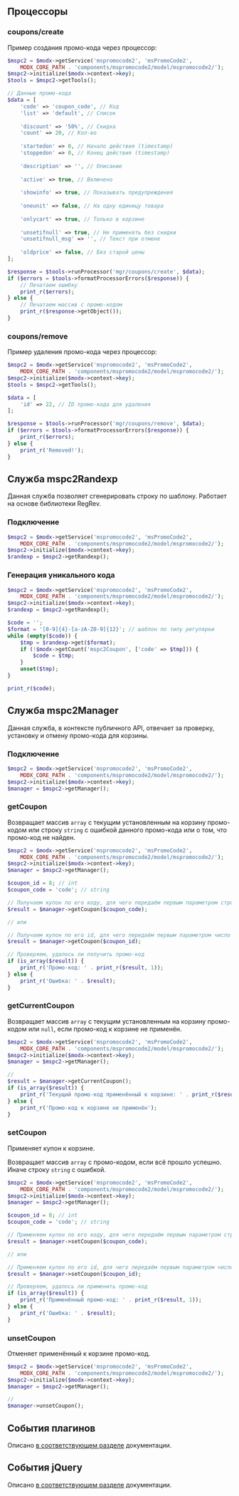 
## Процессоры

### coupons/create

Пример создания промо-кода через процессор:

```php
$mspc2 = $modx->getService('mspromocode2', 'msPromoCode2',
    MODX_CORE_PATH . 'components/mspromocode2/model/mspromocode2/');
$mspc2->initialize($modx->context->key);
$tools = $mspc2->getTools();

// Данные промо-кода
$data = [
    'code' => 'coupon_code', // Код
    'list' => 'default', // Список
    
    'discount' => '50%', // Скидка
    'count' => 20, // Кол-во
    
    'startedon' => 0, // Начало действия (timestamp)
    'stoppedon' => 0, // Конец действия (timestamp)
    
    'description' => '', // Описание
    
    'active' => true, // Включено
    
    'showinfo' => true, // Показывать предупреждения
    
    'oneunit' => false, // На одну единицу товара
    
    'onlycart' => true, // Только в корзине
    
    'unsetifnull' => true, // Не применять без скидки
    'unsetifnull_msg' => '', // Текст при отмене
    
    'oldprice' => false, // Без старой цены
];

$response = $tools->runProcessor('mgr/coupons/create', $data);
if ($errors = $tools->formatProcessorErrors($response)) {
    // Печатаем ошибку
    print_r($errors);
} else {
    // Печатаем массив с промо-кодом
    print_r($response->getObject());
}
```


### coupons/remove

Пример удаления промо-кода через процессор:

```php
$mspc2 = $modx->getService('mspromocode2', 'msPromoCode2',
    MODX_CORE_PATH . 'components/mspromocode2/model/mspromocode2/');
$mspc2->initialize($modx->context->key);
$tools = $mspc2->getTools();

$data = [
    'id' => 22, // ID промо-кода для удаления
];

$response = $tools->runProcessor('mgr/coupons/remove', $data);
if ($errors = $tools->formatProcessorErrors($response)) {
    print_r($errors);
} else {
    print_r('Removed!');
}
```



## Служба mspc2Randexp

Данная служба позволяет сгенерировать строку по шаблону. Работает на основе библиотеки RegRev.


### Подключение

```php
$mspc2 = $modx->getService('mspromocode2', 'msPromoCode2',
    MODX_CORE_PATH . 'components/mspromocode2/model/mspromocode2/');
$mspc2->initialize($modx->context->key);
$randexp = $mspc2->getRandexp();
```


### Генерация уникального кода

```php
$mspc2 = $modx->getService('mspromocode2', 'msPromoCode2',
    MODX_CORE_PATH . 'components/mspromocode2/model/mspromocode2/');
$mspc2->initialize($modx->context->key);
$randexp = $mspc2->getRandexp();

$code = '';
$format = '[0-9]{4}-[a-zA-Z0-9]{12}'; // шаблон по типу регулярки
while (empty($code)) {
    $tmp = $randexp->get($format);
    if (!$modx->getCount('mspc2Coupon', ['code' => $tmp])) {
        $code = $tmp;
    }
    unset($tmp);
}

print_r($code);
```



## Служба mspc2Manager

Данная служба, в контексте публичного API, отвечает за проверку, установку и отмену промо-кода для корзины.


### Подключение

```php
$mspc2 = $modx->getService('mspromocode2', 'msPromoCode2',
    MODX_CORE_PATH . 'components/mspromocode2/model/mspromocode2/');
$mspc2->initialize($modx->context->key);
$manager = $mspc2->getManager();
```


### getCoupon

Возвращает массив `array` с текущим установленным на корзину промо-кодом или строку `string` с ошибкой данного промо-кода или о том, что промо-код не найден.

```php
$mspc2 = $modx->getService('mspromocode2', 'msPromoCode2',
    MODX_CORE_PATH . 'components/mspromocode2/model/mspromocode2/');
$mspc2->initialize($modx->context->key);
$manager = $mspc2->getManager();

$coupon_id = 8; // int
$coupon_code = 'code'; // string

// Получаем купон по его коду, для чего передаём первым параметром строку (string)
$result = $manager->getCoupon($coupon_code);

// или

// Получаем купон по его id, для чего передаём первым параметром число (integer)
$result = $manager->getCoupon($coupon_id);

// Проверяем, удалось ли получить промо-код
if (is_array($result)) {
    print_r('Промо-код: ' . print_r($result, 1));
} else {
    print_r('Ошибка: ' . $result);
}
```


### getCurrentCoupon

Возвращает массив `array` с текущим установленным на корзину промо-кодом или `null`, если промо-код к корзине не применён.

```php
$mspc2 = $modx->getService('mspromocode2', 'msPromoCode2',
    MODX_CORE_PATH . 'components/mspromocode2/model/mspromocode2/');
$mspc2->initialize($modx->context->key);
$manager = $mspc2->getManager();

//
$result = $manager->getCurrentCoupon();
if (is_array($result)) {
    print_r('Текущий промо-код применённый к корзине: ' . print_r($result, 1));
} else {
    print_r('Промо-код к корзине не применён');
}
```


### setCoupon

Применяет купон к корзине.

Возвращает массив `array` с промо-кодом, если всё прошло успешно. Иначе строку `string` с ошибкой.

```php
$mspc2 = $modx->getService('mspromocode2', 'msPromoCode2',
    MODX_CORE_PATH . 'components/mspromocode2/model/mspromocode2/');
$mspc2->initialize($modx->context->key);
$manager = $mspc2->getManager();

$coupon_id = 8; // int
$coupon_code = 'code'; // string

// Применяем купон по его коду, для чего передаём первым параметром строку (string)
$result = $manager->setCoupon($coupon_code);

// или

// Применяем купон по его id, для чего передаём первым параметром число (integer)
$result = $manager->setCoupon($coupon_id);

// Проверяем, удалось ли применить промо-код
if (is_array($result)) {
    print_r('Применённый промо-код: ' . print_r($result, 1));
} else {
    print_r('Ошибка: ' . $result);
}
```


### unsetCoupon

Отменяет применённый к корзине промо-код.

```php
$mspc2 = $modx->getService('mspromocode2', 'msPromoCode2',
    MODX_CORE_PATH . 'components/mspromocode2/model/mspromocode2/');
$mspc2->initialize($modx->context->key);
$manager = $mspc2->getManager();

//
$manager->unsetCoupon();
```



## События плагинов

Описано [в соответствующем разделе][14] документации.



## События jQuery

Описано [в соответствующем разделе][15] документации.




[14]: /ru/01_Компоненты/02_miniShop2/05_Другие_дополнения/04_msPromoCode2/17_События_плагинов/index.md
[15]: /ru/01_Компоненты/02_miniShop2/05_Другие_дополнения/04_msPromoCode2/15_События_jQuery.md
